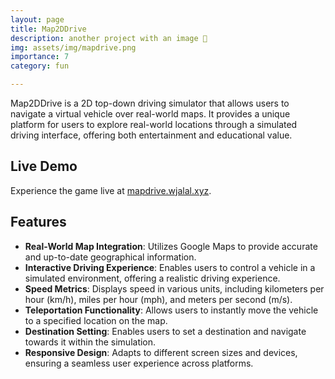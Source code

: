 ```yaml
---
layout: page
title: Map2DDrive
description: another project with an image 🎉
img: assets/img/mapdrive.png
importance: 7
category: fun

---
```


Map2DDrive is a 2D top-down driving simulator that allows users to navigate a virtual vehicle over real-world maps. It provides a unique platform for users to explore real-world locations through a simulated driving interface, offering both entertainment and educational value.

## Live Demo

Experience the game live at [mapdrive.wjalal.xyz](http://mapdrive.wjalal.xyz).

## Features

- **Real-World Map Integration**: Utilizes Google Maps to provide accurate and up-to-date geographical information.
- **Interactive Driving Experience**: Enables users to control a vehicle in a simulated environment, offering a realistic driving experience.
- **Speed Metrics**: Displays speed in various units, including kilometers per hour (km/h), miles per hour (mph), and meters per second (m/s).
- **Teleportation Functionality**: Allows users to instantly move the vehicle to a specified location on the map.
- **Destination Setting**: Enables users to set a destination and navigate towards it within the simulation.
- **Responsive Design**: Adapts to different screen sizes and devices, ensuring a seamless user experience across platforms.
